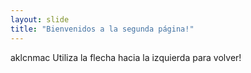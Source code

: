 ```yaml
---
layout: slide
title: "Bienvenidos a la segunda página!"
---
```

aklcnmac
Utiliza la flecha hacia la izquierda para volver!
